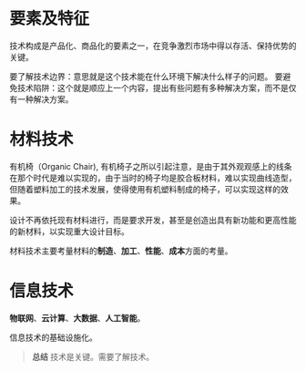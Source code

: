 # 要素及特征

技术构成是产品化、商品化的要素之一，在竞争激烈市场中得以存活、保持优势的关键。

要了解技术边界：意思就是这个技术能在什么环境下解决什么样子的问题。
要避免技术陷阱：这个就是顺应上一个内容，提出有些问题有多种解决方案，而不是仅有一种解决方案。

# 材料技术

有机椅（Organic Chair), 有机椅子之所以引起注意，是由于其外观观感上的线条在那个时代是难以实现的，由于当时的椅子均是胶合板材料，难以实现曲线造型，但随着塑料加工的技术发展，使得使用有机塑料制成的椅子，可以实现这样的效果。

设计不再依托现有材料进行，而是要求开发，甚至是创造出具有新功能和更高性能的新材料，以实现重大设计目标。

材料技术主要考量材料的**制造**、**加工**、**性能**、**成本**方面的考量。

# 信息技术

**物联网**、**云计算**、**大数据**、**人工智能**。

信息技术的基础设施化。

> **总结** 技术是关键。需要了解技术。